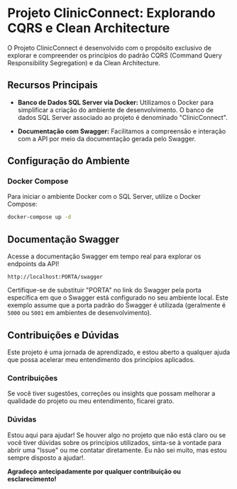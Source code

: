 # Projeto ClinicConnect: Explorando CQRS e Clean Architecture

O Projeto ClinicConnect é desenvolvido com o propósito exclusivo de explorar e compreender os princípios do padrão CQRS (Command Query Responsibility Segregation) e da Clean Architecture.

## Recursos Principais

- **Banco de Dados SQL Server via Docker:** Utilizamos o Docker para simplificar a criação do ambiente de desenvolvimento. O banco de dados SQL Server associado ao projeto é denominado "ClinicConnect".

- **Documentação com Swagger:** Facilitamos a compreensão e interação com a API por meio da documentação gerada pelo Swagger.

## Configuração do Ambiente

### Docker Compose

Para iniciar o ambiente Docker com o SQL Server, utilize o Docker Compose:

```bash
docker-compose up -d
```

## Documentação Swagger
Acesse a documentação Swagger em tempo real para explorar os endpoints da API!

```text
http://localhost:PORTA/swagger
```

Certifique-se de substituir "PORTA" no link do Swagger pela porta específica em que o Swagger está configurado no seu ambiente local. Este exemplo assume que a porta padrão do Swagger é utilizada (geralmente é `5000` ou `5001` em ambientes de desenvolvimento).

## Contribuições e Dúvidas

Este projeto é uma jornada de aprendizado, e estou aberto a qualquer ajuda que possa acelerar meu entendimento dos princípios aplicados.

### Contribuições

Se você tiver sugestões, correções ou insights que possam melhorar a qualidade do projeto ou meu entendimento, ficarei grato.

### Dúvidas

Estou aqui para ajudar! Se houver algo no projeto que não está claro ou se você tiver dúvidas sobre os princípios utilizados, sinta-se à vontade para abrir uma "Issue" ou me contatar diretamente. Eu não sei muito, mas estou sempre disposto a ajudar!.

**Agradeço antecipadamente por qualquer contribuição ou esclarecimento!**


